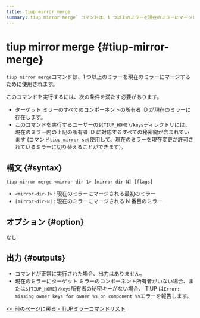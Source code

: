 ```yaml
---
title: tiup mirror merge
summary: tiup mirror merge` コマンドは、1 つ以上のミラーを現在のミラーにマージします。実行条件には、既存の所有者 ID と対応する秘密キーが含まれます。
---
```


# tiup mirror merge {#tiup-mirror-merge}

`tiup mirror merge`コマンドは、1 つ以上のミラーを現在のミラーにマージするために使用されます。

このコマンドを実行するには、次の条件を満たす必要があります。

-   ターゲット ミラーのすべてのコンポーネントの所有者 ID が現在のミラーに存在します。
-   このコマンドを実行するユーザーの`${TIUP_HOME}/keys`ディレクトリには、現在のミラー内の上記の所有者 ID に対応するすべての秘密鍵が含まれています (コマンド[`tiup mirror set`](/tiup/tiup-command-mirror-set.md)使用して、現在のミラーを現在変更が許可されているミラーに切り替えることができます)。

## 構文 {#syntax}

```shell
tiup mirror merge <mirror-dir-1> [mirror-dir-N] [flags]
```

-   `<mirror-dir-1>` : 現在のミラーにマージされる最初のミラー
-   `[mirror-dir-N]` : 現在のミラーにマージされる N 番目のミラー

## オプション {#option}

なし

## 出力 {#outputs}

-   コマンドが正常に実行された場合、出力はありません。
-   現在のミラーにターゲット ミラーのコンポーネント所有者がいない場合、または`${TIUP_HOME}/keys`所有者の秘密キーがない場合、 TiUP は`Error: missing owner keys for owner %s on component %s`エラーを報告します。

[&lt;&lt; 前のページに戻る - TiUPミラーコマンドリスト](/tiup/tiup-command-mirror.md#command-list)
